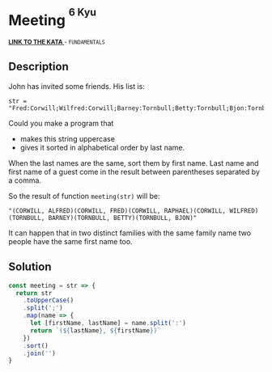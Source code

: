 <h1>Meeting <sup><sup>6 Kyu</sup></sup></h1>

<sup>
  <a href="https://www.codewars.com/kata/59df2f8f08c6cec835000012">
    <strong>LINK TO THE KATA</strong>
  </a> - <code>FUNDAMENTALS
</code>
</sup>

## Description

John has invited some friends. His list is:

```
str = "Fred:Corwill;Wilfred:Corwill;Barney:Tornbull;Betty:Tornbull;Bjon:Tornbull;Raphael:Corwill;Alfred:Corwill";
```

Could you make a program that

- makes this string uppercase
- gives it sorted in alphabetical order by last name.

When the last names are the same, sort them by first name. Last name and first name of a guest come in the result between parentheses separated by a comma.

So the result of function `meeting(str)` will be:

```
"(CORWILL, ALFRED)(CORWILL, FRED)(CORWILL, RAPHAEL)(CORWILL, WILFRED)(TORNBULL, BARNEY)(TORNBULL, BETTY)(TORNBULL, BJON)"
```

It can happen that in two distinct families with the same family name two people have the same first name too.

## Solution

```javascript
const meeting = str => {
  return str
    .toUpperCase()
    .split(';')
    .map(name => {
      let [firstName, lastName] = name.split(':')
      return `(${lastName}, ${firstName})`
    })
    .sort()
    .join('')
}
```
